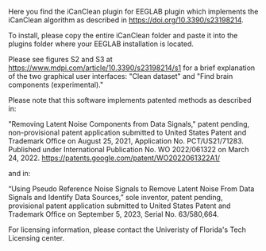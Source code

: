 Here you find the iCanClean plugin for EEGLAB plugin which implements the iCanClean algorithm as described in https://doi.org/10.3390/s23198214.

To install, please copy the entire iCanClean folder and paste it into the plugins folder where your EEGLAB installation is located.

Please see figures S2 and S3 at https://www.mdpi.com/article/10.3390/s23198214/s1 for a brief explanation of the two graphical user interfaces: "Clean dataset" and "Find brain components (experimental)." 

Please note that this software implements patented methods as described in:

"Removing Latent Noise Components from Data Signals," patent pending, non-provisional patent application submitted to United States Patent and Trademark Office on August 25, 2021, Application No. PCT/US21/71283. Published under International Publication No. WO 2022/061322 on March 24, 2022. https://patents.google.com/patent/WO2022061322A1/

and in:

“Using Pseudo Reference Noise Signals to Remove Latent Noise From Data Signals and Identify Data Sources,” sole inventor, patent pending, provisional patent application submitted to United States Patent and Trademark Office on September 5, 2023, Serial No. 63/580,664.

For licensing information, please contact the Univeristy of Florida's Tech Licensing center. 
